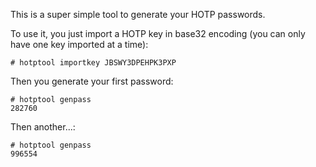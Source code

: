 This is a super simple tool to generate your HOTP passwords.

To use it, you just import a HOTP key in base32 encoding (you can only have one key imported at a time):
```
# hotptool importkey JBSWY3DPEHPK3PXP
```
Then you generate your first password:
```
# hotptool genpass
282760
```
Then another...:
```
# hotptool genpass
996554
```
